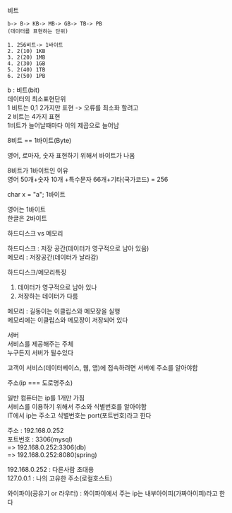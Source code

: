비트

    b-> B-> KB-> MB-> GB-> TB-> PB  
    (데이터를 표현하는 단위)

    1. 256비트-> 1바이트
    2. 2(10) 1KB
    3. 2(20) 1MB
    4. 2(30) 1GB
    5. 2(40) 1TB
    6. 2(50) 1PB

b : 비트(bit)  
데이터의 최소표현단위  
1 비트는 0,1 2가지만 표현
-> 오류를 최소화 할려고  
2 비트는 4가지 표현  
1비트가 늘어날때마다 이의 제곱으로 늘어남

8비트 == 1바이트(Byte)

영어, 로마자, 숫자 표현하기 위해서 바이트가 나옴

8비트가 1바이트인 이유  
영어 50개+숫자 10개 +특수문자 66개+기타(국가코드) = 256

char x = "a"; 1바이트  

영어는 1바이트  
한글은 2바이트

하드디스크 vs 메모리  

하드디스크 : 저장 공간(데이터가 영구적으로 남아 있음)  
메모리 : 저장공간(데이터가 날라감)

하드디스크/메모리특징
1. 데이터가 영구적으로 남아 있나
2. 저장하는 데이터가 다름

메모리 : 길동이는 이클립스와 메모장을 실행  
메모리에는 이클립스와 메모장이 저장되어 있다

서버  
서비스를 제공해주는 주체  
누구든지 서버가 될수있다

고객이 서비스(데이터베이스, 웹, 앱)에 접속하려면 서버에 주소를 알아야함

주소(ip === 도로명주소)

일반 컴퓨터는 ip를 1개만 가짐  
서비스를 이용하기 위해서 주소와 식별번호를 알아야함  
IT에서 ip는 주소고 식별번호는 port(포트번호)라고 한다

주소 : 192.168.0.252  
포트번호 : 3306(mysql)  
=> 192.168.0.252:3306(db)  
=> 192.168.0.252:8080(spring)

192.168.0.252 : 다른사람 초대용  
127.0.0.1 : 나의 고유한 주소(로컬호스트)

와이파이(공유기 or 라우터) : 와이파이에서 주는 ip는 내부아이피(가짜아이피)라고 한다  
